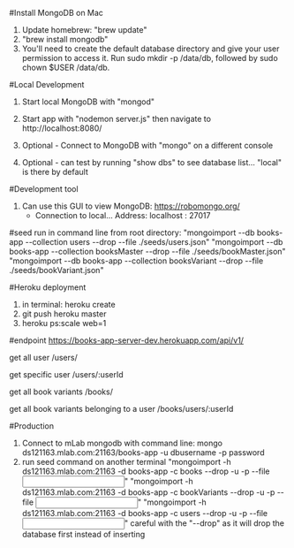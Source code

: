 #Install MongoDB on Mac
1) Update homebrew: "brew update"
2) "brew install mongodb"
3) You'll need to create the default database directory and give your user permission to access it. Run sudo mkdir -p /data/db, followed by sudo chown $USER /data/db.

#Local Development
1) Start local MongoDB with "mongod"
2) Start app with "nodemon server.js" then navigate to http://localhost:8080/

4) Optional - Connect to MongoDB with "mongo" on a different console
5) Optional - can test by running "show dbs" to see database list... "local" is there by default

#Development tool
1) Can use this GUI to view MongoDB: https://robomongo.org/
    - Connection to local... Address: localhost : 27017

#seed
run in command line from root directory: 
    "mongoimport --db books-app --collection users --drop --file ./seeds/users.json"
    "mongoimport --db books-app --collection booksMaster --drop --file ./seeds/bookMaster.json"
    "mongoimport --db books-app --collection booksVariant --drop --file ./seeds/bookVariant.json"




#Heroku deployment
1) in terminal: heroku create
2) git push heroku master
3) heroku ps:scale web=1

#endpoint
https://books-app-server-dev.herokuapp.com/api/v1/

get all user
/users/

get specific user
/users/:userId

get all book variants
/books/

get all book variants belonging to a user
/books/users/:userId



#Production
1) Connect to mLab mongodb with command line: mongo ds121163.mlab.com:21163/books-app -u dbusername -p password
2) run seed command on another terminal
    "mongoimport -h ds121163.mlab.com:21163 -d books-app -c books --drop -u <user> -p <password> --file <input file>"
    "mongoimport -h ds121163.mlab.com:21163 -d books-app -c bookVariants --drop -u <user> -p <password> --file <input file>"
    "mongoimport -h ds121163.mlab.com:21163 -d books-app -c users --drop -u <user> -p <password> --file <input file>"
    careful with the "--drop" as it will drop the database first instead of inserting
